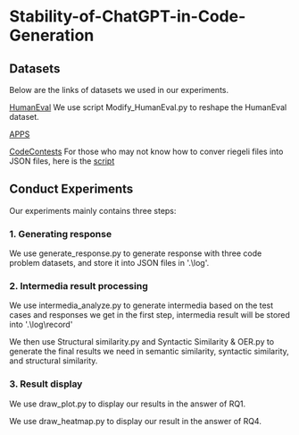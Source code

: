 # Stability-of-ChatGPT-in-Code-Generation

## Datasets
Below are the links of datasets we used in our experiments.

[HumanEval](https://github.com/openai/human-eval) We use script Modify_HumanEval.py to reshape the HumanEval dataset.

[APPS](https://github.com/hendrycks/apps)

[CodeContests](https://github.com/deepmind/code_contests) For those who may not know how to conver riegeli files into JSON files, here is the [script](https://github.com/deepmind/code_contests/pull/21)

## Conduct Experiments
Our experiments mainly contains three steps:

### 1. Generating response

We use generate_response.py to generate response with three code problem datasets, and store it into JSON files in '.\log\'.

### 2. Intermedia result processing

We use intermedia_analyze.py to generate intermedia based on the test cases and responses we get in the first step, intermedia result will be stored into '.\log\record\' 

We then use Structural similarity.py and Syntactic Similarity & OER.py to generate the final results we need in semantic similarity, syntactic similarity, and structural similarity.

### 3. Result display

We use draw_plot.py to display our results in the answer of RQ1.

We use draw_heatmap.py to display our result in the answer of RQ4.
